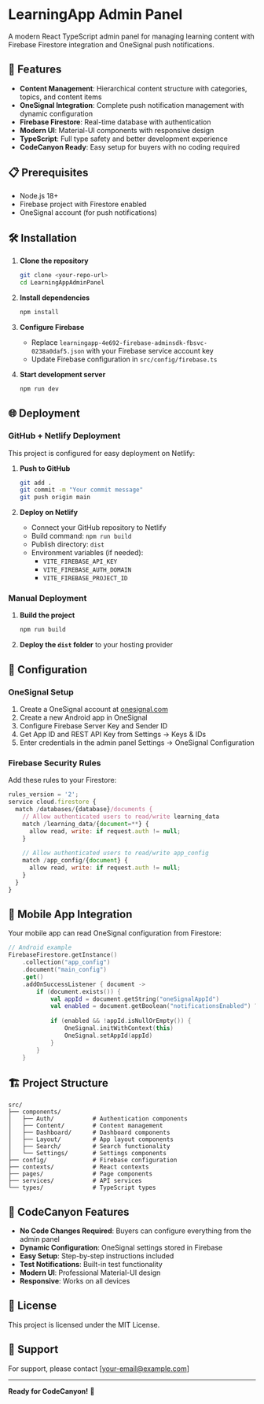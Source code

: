 # LearningApp Admin Panel

A modern React TypeScript admin panel for managing learning content with Firebase Firestore integration and OneSignal push notifications.

## 🚀 Features

- **Content Management**: Hierarchical content structure with categories, topics, and content items
- **OneSignal Integration**: Complete push notification management with dynamic configuration
- **Firebase Firestore**: Real-time database with authentication
- **Modern UI**: Material-UI components with responsive design
- **TypeScript**: Full type safety and better development experience
- **CodeCanyon Ready**: Easy setup for buyers with no coding required

## 📋 Prerequisites

- Node.js 18+ 
- Firebase project with Firestore enabled
- OneSignal account (for push notifications)

## 🛠️ Installation

1. **Clone the repository**
   ```bash
   git clone <your-repo-url>
   cd LearningAppAdminPanel
   ```

2. **Install dependencies**
   ```bash
   npm install
   ```

3. **Configure Firebase**
   - Replace `learningapp-4e692-firebase-adminsdk-fbsvc-0238a0daf5.json` with your Firebase service account key
   - Update Firebase configuration in `src/config/firebase.ts`

4. **Start development server**
   ```bash
   npm run dev
   ```

## 🌐 Deployment

### GitHub + Netlify Deployment

This project is configured for easy deployment on Netlify:

1. **Push to GitHub**
   ```bash
   git add .
   git commit -m "Your commit message"
   git push origin main
   ```

2. **Deploy on Netlify**
   - Connect your GitHub repository to Netlify
   - Build command: `npm run build`
   - Publish directory: `dist`
   - Environment variables (if needed):
     - `VITE_FIREBASE_API_KEY`
     - `VITE_FIREBASE_AUTH_DOMAIN`
     - `VITE_FIREBASE_PROJECT_ID`

### Manual Deployment

1. **Build the project**
   ```bash
   npm run build
   ```

2. **Deploy the `dist` folder** to your hosting provider

## 🔧 Configuration

### OneSignal Setup

1. Create a OneSignal account at [onesignal.com](https://onesignal.com)
2. Create a new Android app in OneSignal
3. Configure Firebase Server Key and Sender ID
4. Get App ID and REST API Key from Settings → Keys & IDs
5. Enter credentials in the admin panel Settings → OneSignal Configuration

### Firebase Security Rules

Add these rules to your Firestore:

```javascript
rules_version = '2';
service cloud.firestore {
  match /databases/{database}/documents {
    // Allow authenticated users to read/write learning_data
    match /learning_data/{document=**} {
      allow read, write: if request.auth != null;
    }
    
    // Allow authenticated users to read/write app_config
    match /app_config/{document} {
      allow read, write: if request.auth != null;
    }
  }
}
```

## 📱 Mobile App Integration

Your mobile app can read OneSignal configuration from Firestore:

```kotlin
// Android example
FirebaseFirestore.getInstance()
    .collection("app_config")
    .document("main_config")
    .get()
    .addOnSuccessListener { document ->
        if (document.exists()) {
            val appId = document.getString("oneSignalAppId")
            val enabled = document.getBoolean("notificationsEnabled") ?: true
            
            if (enabled && !appId.isNullOrEmpty()) {
                OneSignal.initWithContext(this)
                OneSignal.setAppId(appId)
            }
        }
    }
```

## 🏗️ Project Structure

```
src/
├── components/
│   ├── Auth/           # Authentication components
│   ├── Content/        # Content management
│   ├── Dashboard/      # Dashboard components
│   ├── Layout/         # App layout components
│   ├── Search/         # Search functionality
│   └── Settings/       # Settings components
├── config/             # Firebase configuration
├── contexts/           # React contexts
├── pages/              # Page components
├── services/           # API services
└── types/              # TypeScript types
```

## 🎯 CodeCanyon Features

- **No Code Changes Required**: Buyers can configure everything from the admin panel
- **Dynamic Configuration**: OneSignal settings stored in Firebase
- **Easy Setup**: Step-by-step instructions included
- **Test Notifications**: Built-in test functionality
- **Modern UI**: Professional Material-UI design
- **Responsive**: Works on all devices

## 📄 License

This project is licensed under the MIT License.

## 🤝 Support

For support, please contact [your-email@example.com]

---

**Ready for CodeCanyon!** 🚀 